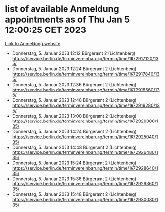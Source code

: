 # list of available Anmeldung appointments as of Thu Jan  5 12:00:25 CET 2023
[Link to Anmeldung website](https://service.berlin.de/terminvereinbarung/termin/tag.php?termin=0&anliegen[]=120686&dienstleisterlist=122210,122217,327316,122219,327312,122227,327314,122231,327346,122243,327348,122252,329742,122260,329745,122262,329748,122254,329751,122271,327278,122273,327274,122277,327276,330436,122280,327294,122282,327290,122284,327292,327539,122291,327270,122285,327266,122286,327264,122296,327268,150230,329760,122301,327282,122297,327286,122294,327284,122312,329763,122314,329775,122304,327330,122311,327334,122309,327332,122281,327352,122279,329772,122276,327324,122274,327326,122267,329766,122246,327318,122251,327320,122257,327322,122208,327298,122226,327300,121362,121364&herkunft=http%3A%2F%2Fservice.berlin.de%2Fdienstleistung%2F120686%2F)
- Donnerstag, 5. Januar 2023 12:12 Bürgeramt 2 (Lichtenberg) https://service.berlin.de/terminvereinbarung/termin/time/1672917120/135/
- Donnerstag, 5. Januar 2023 12:24 Bürgeramt 2 (Lichtenberg) https://service.berlin.de/terminvereinbarung/termin/time/1672917840/135/
- Donnerstag, 5. Januar 2023 12:36 Bürgeramt 2 (Lichtenberg) https://service.berlin.de/terminvereinbarung/termin/time/1672918560/135/
- Donnerstag, 5. Januar 2023 12:48 Bürgeramt 2 (Lichtenberg) https://service.berlin.de/terminvereinbarung/termin/time/1672919280/135/
- Donnerstag, 5. Januar 2023 13:00 Bürgeramt 2 (Lichtenberg) https://service.berlin.de/terminvereinbarung/termin/time/1672920000/135/
- Donnerstag, 5. Januar 2023 14:24 Bürgeramt 2 (Lichtenberg) https://service.berlin.de/terminvereinbarung/termin/time/1672925040/135/
- Donnerstag, 5. Januar 2023 14:48 Bürgeramt 2 (Lichtenberg) https://service.berlin.de/terminvereinbarung/termin/time/1672926480/135/
- Donnerstag, 5. Januar 2023 15:24 Bürgeramt 2 (Lichtenberg) https://service.berlin.de/terminvereinbarung/termin/time/1672928640/135/
- Donnerstag, 5. Januar 2023 15:36 Bürgeramt 2 (Lichtenberg) https://service.berlin.de/terminvereinbarung/termin/time/1672929360/135/
- Donnerstag, 5. Januar 2023 15:48 Bürgeramt 2 (Lichtenberg) https://service.berlin.de/terminvereinbarung/termin/time/1672930080/135/
